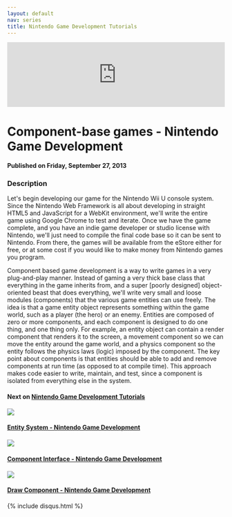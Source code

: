 ```yaml
---
layout: default
nav: series
title: Nintendo Game Development Tutorials
---
```


<div class="container">
    <div class="row mt grid">
        <div class="mt"></div>
        <div class="row" style="margin-bottom: 20px;">
            <div class="col-sm-push-1 col-sm-10 col-md-push-2 col-md-8">
                <div class="video-container">
                    <iframe width="100%" src="https://www.youtube.com/embed/OlfEfHoUCCY" frameborder="0" allowfullscreen></iframe>
                </div>
            </div>
            <div class="clearfix"></div>
            <div class="col-md-8">
                <h1>Component-base games - Nintendo Game Development</h1>
                <h4>Published on Friday, September 27, 2013</h4>
                <h3>Description</h3>
                <p>Let's begin developing our game for the Nintendo Wii U console system. Since the Nintendo Web Framework is all about developing in straight HTML5 and JavaScript for a WebKit environment, we'll write the entire game using Google Chrome to test and iterate. Once we have the game complete, and you have an indie game developer or studio license with Nintendo, we'll just need to compile the final code base so it can be sent to Nintendo. From there, the games will be available from the eStore either for free, or at some cost if you would like to make money from Nintendo games you program.

Component based game development is a way to write games in a very plug-and-play manner. Instead of gaming a very thick base class that everything in the game inherits from, and a super [poorly designed] object-oriented beast that does everything, we'll write very small and loose modules (components) that the various game entities can use freely. The idea is that a game entity object represents something within the game world, such as a player (the hero) or an enemy. Entities are composed of zero or more components, and each component is designed to do one thing, and one thing only. For example, an entity object can contain a render component that renders it to the screen, a movement component so we can move the entity around the game world, and a physics component so the entity follows the physics laws (logic) imposed by the component. The key point about components is that entities should be able to add and remove components at run time (as opposed to at compile time). This approach makes code easier to write, maintain, and test, since a component is isolated from everything else in the system.</p>
            </div>
            <div class="col-md-4">
                <h4>Next on <a href="/series/nintendo-game-development-tutorials">Nintendo Game Development Tutorials</a></h4><div class="row" style="margin-bottom: 20px">
            <div class="col-md-6">
                <a href="/series/nintendo-game-development-tutorials/entity-system-nintendo-game-development">
                    <img src="/img/blank.gif" data-echo="https://i.ytimg.com/vi/aKhVilAlWrE/hqdefault.jpg" class="img-responsive" />
                </a>
            </div>
            <div class="col-md-6">
                <h4>
                    <a href="/series/nintendo-game-development-tutorials/entity-system-nintendo-game-development">Entity System - Nintendo Game Development</a>
                </h4>
            </div>
        </div><div class="row" style="margin-bottom: 20px">
            <div class="col-md-6">
                <a href="/series/nintendo-game-development-tutorials/component-interface-nintendo-game-development">
                    <img src="/img/blank.gif" data-echo="https://i.ytimg.com/vi/lTQcJ6ogwj8/hqdefault.jpg" class="img-responsive" />
                </a>
            </div>
            <div class="col-md-6">
                <h4>
                    <a href="/series/nintendo-game-development-tutorials/component-interface-nintendo-game-development">Component Interface - Nintendo Game Development</a>
                </h4>
            </div>
        </div><div class="row" style="margin-bottom: 20px">
            <div class="col-md-6">
                <a href="/series/nintendo-game-development-tutorials/draw-component-nintendo-game-development">
                    <img src="/img/blank.gif" data-echo="https://i.ytimg.com/vi/hLDFho-g7bc/hqdefault.jpg" class="img-responsive" />
                </a>
            </div>
            <div class="col-md-6">
                <h4>
                    <a href="/series/nintendo-game-development-tutorials/draw-component-nintendo-game-development">Draw Component - Nintendo Game Development</a>
                </h4>
            </div>
        </div>
            </div>
            <div class="col-md-8">
                {% include disqus.html %}
            </div>
        </div>
    </div>
    <div class="row mt grid"></div>
</div>

